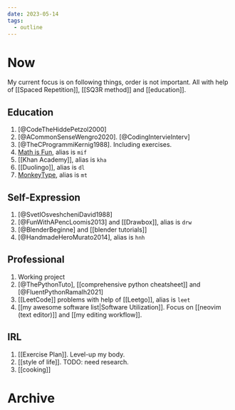 ```yaml
---
date: 2023-05-14
tags:
  - outline
---
```


# Now

My current focus is on following things, order is not important. All with help
    of [[Spaced Repetition]], [[SQ3R method]] and [[education]].

## Education

1. [@CodeTheHiddePetzol2000]
2. [@ACommonSenseWengro2020]. [@CodingIntervieInterv]
3. [@TheCProgrammiKernig1988]. Including exercises.
4. [Math is Fun](https://www.mathsisfun.com/), alias is `mif`
5. [[Khan Academy]], alias is `kha`
6. [[Duolingo]], alias is `dl`
7. [MonkeyType](https://monkeytype.com/), alias is `mt`

## Self-Expression

1. [@SvetIOsveshcheniDavid1988]
2. [@FunWithAPencLoomis2013] and [[Drawbox]], alias is `drw`
3. [@BlenderBeginne] and [[blender tutorials]]
4. [@HandmadeHeroMurato2014], alias is `hnh`

## Professional

1. Working project
2. [@ThePythonTuto], [[comprehensive python cheatsheet]] and
   [@FluentPythonRamalh2021]
3. [[LeetCode]] problems with help of [[Leetgo]], alias is `leet`
4. [[my awesome software list|Software Utilization]]. Focus on
   [[neovim (text editor)]] and [[my editing workflow]].

## IRL

1. [[Exercise Plan]]. Level-up my body.
2. [[style of life]]. TODO: need research.
3. [[cooking]]

# Archive
